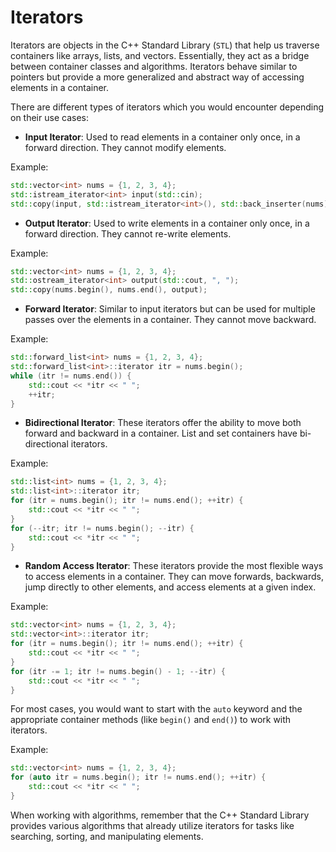 # Iterators

Iterators are objects in the C++ Standard Library (`STL`) that help us traverse containers like arrays, lists, and vectors. Essentially, they act as a bridge between container classes and algorithms. Iterators behave similar to pointers but provide a more generalized and abstract way of accessing elements in a container.

There are different types of iterators which you would encounter depending on their use cases:

- **Input Iterator**: Used to read elements in a container only once, in a forward direction. They cannot modify elements.

Example:

```cpp
std::vector<int> nums = {1, 2, 3, 4};
std::istream_iterator<int> input(std::cin);
std::copy(input, std::istream_iterator<int>(), std::back_inserter(nums));
```

- **Output Iterator**: Used to write elements in a container only once, in a forward direction. They cannot re-write elements.

Example:

```cpp
std::vector<int> nums = {1, 2, 3, 4};
std::ostream_iterator<int> output(std::cout, ", ");
std::copy(nums.begin(), nums.end(), output);
```

- **Forward Iterator**: Similar to input iterators but can be used for multiple passes over the elements in a container. They cannot move backward.

Example:

```cpp
std::forward_list<int> nums = {1, 2, 3, 4};
std::forward_list<int>::iterator itr = nums.begin();
while (itr != nums.end()) {
    std::cout << *itr << " ";
    ++itr;
}
```

- **Bidirectional Iterator**: These iterators offer the ability to move both forward and backward in a container. List and set containers have bi-directional iterators.

Example:

```cpp
std::list<int> nums = {1, 2, 3, 4};
std::list<int>::iterator itr;
for (itr = nums.begin(); itr != nums.end(); ++itr) {
    std::cout << *itr << " ";
}
for (--itr; itr != nums.begin(); --itr) {
    std::cout << *itr << " ";
}
```

- **Random Access Iterator**: These iterators provide the most flexible ways to access elements in a container. They can move forwards, backwards, jump directly to other elements, and access elements at a given index.

Example:

```cpp
std::vector<int> nums = {1, 2, 3, 4};
std::vector<int>::iterator itr;
for (itr = nums.begin(); itr != nums.end(); ++itr) {
    std::cout << *itr << " ";
}
for (itr -= 1; itr != nums.begin() - 1; --itr) {
    std::cout << *itr << " ";
}
```

For most cases, you would want to start with the `auto` keyword and the appropriate container methods (like `begin()` and `end()`) to work with iterators.

Example:

```cpp
std::vector<int> nums = {1, 2, 3, 4};
for (auto itr = nums.begin(); itr != nums.end(); ++itr) {
    std::cout << *itr << " ";
}
```

When working with algorithms, remember that the C++ Standard Library provides various algorithms that already utilize iterators for tasks like searching, sorting, and manipulating elements.
